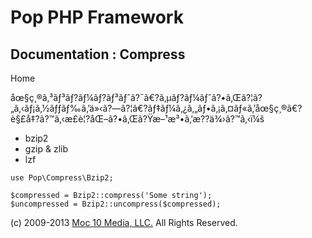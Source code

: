Pop PHP Framework
=================

Documentation : Compress
------------------------

Home

åœ§ç¸®ã‚³ãƒ³ãƒ?ãƒ¼ãƒ?ãƒ³ãƒˆã?¯ã€?ã‚µãƒ?ãƒ¼ãƒˆã?•ã‚Œã?¦ã?„ã‚‹ãƒ¡ã‚½ãƒƒãƒ‰ã‚’ä»‹ã?—ã?¦ã€?ãƒ‡ãƒ¼ã‚¿ã‚„ãƒ•ã‚¡ã‚¤ãƒ«ã‚’åœ§ç¸®ã€?è§£å‡?ã?™ã‚‹æ­£è¦?åŒ–ã?•ã‚Œã?Ÿæ–¹æ³•ã‚’æ??ä¾›ã?™ã‚‹ï¼š

-   bzip2
-   gzip & zlib
-   lzf

<!-- -->

    use Pop\Compress\Bzip2;

    $compressed = Bzip2::compress('Some string');
    $uncompressed = Bzip2::uncompress($compressed);

\(c) 2009-2013 [Moc 10 Media, LLC.](http://www.moc10media.com) All
Rights Reserved.
